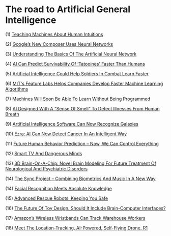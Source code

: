 # The road to Artificial General Intelligence

(1) [Teaching Machines About Human Intuitions](https://www.evolving-science.com/intelligent-machines-artificial-intelligence/teaching-machines-about-human-intuition-00271)

(2) [Google’s New Composer Uses Neural Networks](https://www.evolving-science.com/intelligent-machines-artificial-intelligence/google-s-new-composer-uses-neural-networks-00278)

(3) [Understanding The Basics Of The Artificial Neural Network](https://www.evolving-science.com/information-communication/understanding-basics-artificial-neural-network-00618)

(4) [AI Can Predict Survivability Of ‘Tatooines’ Faster Than Humans](https://www.evolving-science.com/space/ai-can-predict-survivability-tatooines-faster-humans-00648)

(5) [Artificial Intelligence Could Help Soldiers In Combat Learn Faster](https://www.evolving-science.com/intelligent-machines/artificial-intelligence-could-help-soldiers-combat-learn-faster-00654)

(6) [MIT's Feature Labs Helps Companies Develop Faster Machine Learning Algorithms](https://www.evolving-science.com/intelligent-machines/mits-feature-labs-helps-companies-develop-faster-machine-learning-algorithms-00662)

(7) [Machines Will Soon Be Able To Learn Without Being Programmed](https://www.evolving-science.com/intelligent-machines/machines-soon-learn-without-being-programmed-00682)

(8) [AI Designed With A “Sense Of Smell” To Detect Illnesses From Human Breath](https://www.evolving-science.com/intelligent-machines/ai-sense-smell-00783)

(9) [Artificial Intelligence Software Can Now Recognize Galaxies](https://www.evolving-science.com/intelligent-machines/galaxies-artificial-intelligence-00828)

(10) [Ezra: AI Can Now Detect Cancer In An Intelligent Way](https://www.evolving-science.com/intelligent-machines-artificial-intelligence/ezra-00968)

(11) [Future Human Behavior Prediction – Now, We Can Control Everything](https://www.evolving-science.com/information-communication/future-human-behavior-prediction-now-we-can-control-everything-00235)

(12) [Smart TV And Dangerous Minds](https://www.evolving-science.com/information-communication-computer-science-technology-big-data-cloud-security-intelligent-machines/smart-tv-and-dangerous-minds-0070)

(13) [3D Brain-On-A-Chip: Novel Brain Modeling For Future Treatment Of Neurological And Psychiatric Disorders](https://www.evolving-science.com/bioengineering-brain-computer-interfaces/3d-brain-chip-novel-brain-modeling-future-treatment-neurological-and-psychiatric-disorders-00243)

(14) [The Sync Project – Combining Biometrics And Music In A New Way](https://www.evolving-science.com/health/sync-project-combining-biometrics-and-music-new-way-00260)

(14) [Facial Recognition Meets Absolute Knowledge](https://www.evolving-science.com/information-communication/facial-recognition-meets-absolute-knowledge-00266)

(15) [Advanced Rescue Robots: Keeping You Safe](https://www.evolving-science.com/intelligent-machines-robotics-automation-transportation/advanced-rescue-robots-keeping-you-safe-00338)

(16) [The Future Of Toy Design. Should It Include Brain-Computer Interfaces?](https://www.evolving-science.com/intelligent-machines-artificial-intelligence/future-toy-design-should-it-include-brain-computer-interfaces-00384)

(17) [Amazon’s Wireless Wristbands Can Track Warehouse Workers](https://www.evolving-science.com/information-communication/amazon-s-wireless-wristbands-can-track-warehouse-workers-00612)

(18) [Meet The Location-Tracking, AI-Powered, Self-Flying Drone, R1](https://www.evolving-science.com/intelligent-machines/ai-drone-r1-00788)
